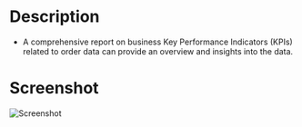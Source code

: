 # Description
- A comprehensive report on business Key Performance Indicators (KPIs)
related to order data can provide an overview and insights into the data.
 
# Screenshot 
![Screenshot](https://github.com/KareeemBeltagy/analysis-of-orders-data/assets/127768028/76db98f3-0910-4e31-82ce-4b8bb0b0ba78)
